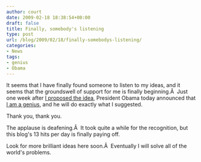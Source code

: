 ```yaml
---
author: court
date: 2009-02-18 18:38:54+00:00
draft: false
title: Finally, somebody's listening
type: post
url: /blog/2009/02/18/finally-somebodys-listening/
categories:
- News
tags:
- genius
- Obama
---
```


It seems that I have finally found someone to listen to my ideas, and it seems that the groundswell of support for me is finally beginning.Â  Just one week after [I proposed the idea](http://www.vallentyne.com/blog/2009/02/11/recession-fixer/), President Obama today announced that [I am a genius](http://www.theglobeandmail.com/servlet/story/RTGAM.20090218.wobamamortgage0218/BNStory/International/?page=rss&id=RTGAM.20090218.wobamamortgage0218), and he will do exactly what I suggested.

Thank you, thank you.

The applause is deafening.Â  It took quite a while for the recognition, but this blog's 13 hits per day is finally paying off.

Look for more brilliant ideas here soon.Â  Eventually I will solve all of the world's problems.
